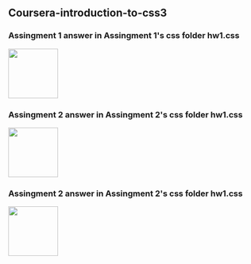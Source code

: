 ## Coursera-introduction-to-css3
### Assingment 1 answer in Assingment 1's css folder hw1.css
<a href="https://heyitsamarth.github.io/Coursera-introduction-to-css3/assignment-1/history.html"><img  width ="100px" src ="https://louisville.edu/anthropology/images/click-me/image"/></a>
### Assingment 2 answer in Assingment 2's css folder hw1.css
<a href="https://heyitsamarth.github.io/Coursera-introduction-to-css3/assignment-2/history.html"><img  width ="100px" src ="https://louisville.edu/anthropology/images/click-me/image"/></a>
### Assingment 2 answer in Assingment 2's css folder hw1.css
<a href="https://heyitsamarth.github.io/Coursera-introduction-to-css3/assignment-3/history.html"><img  width ="100px" src ="https://louisville.edu/anthropology/images/click-me/image"/></a>

